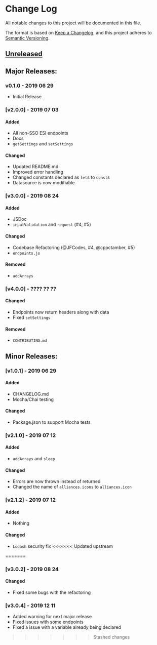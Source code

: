 # Change Log
All notable changes to this project will be documented in this file.

The format is based on [Keep a Changelog](https://keepachangelog.com/en/1.0.0/),
and this project adheres to [Semantic Versioning](https://semver.org/spec/v2.0.0.html).

## [Unreleased]
<!-- #### Added -->
<!-- #### Changed -->
<!-- #### Removed -->

## Major Releases:
### v0.1.0 - 2019 06 29
- Initial Release

### [v2.0.0] - 2019 07 03
#### Added
- All non-SSO ESI endpoints
- Docs
- `getSettings` and `setSettings`
#### Changed
- Updated README.md
- Improved error handling
- Changed constants declared as `let`s to `const`s
- Datasource is now modifiable

### [v3.0.0] - 2019 08 24
#### Added
- JSDoc
- `inputValidation` and `request` (#4, #5)
#### Changed
- Codebase Refactoring (@JFCodes, #4, @cppctamber, #5)
- `endpoints.js`
#### Removed
- `addArrays`

### [v4.0.0] - ???? ?? ??
#### Changed
- Endpoints now return headers along with data
- Fixed `setSettings`
#### Removed
- `CONTRIBUTING.md`
## Minor Releases:
### [v1.0.1] - 2019 06 29
#### Added
- CHANGELOG.md
- Mocha/Chai testing
#### Changed
- Package.json to support Mocha tests

### [v2.1.0] - 2019 07 12
#### Added
- `addArrays` and `sleep`
#### Changed
- Errors are now thrown instead of returned
- Changed the name of `alliances.icons` to `alliances.icon`

### [v2.1.2] - 2019 07 12
#### Added
- Nothing
#### Changed
- `Lodash` security fix
<<<<<<< Updated upstream


=======
### [v3.0.2] - 2019 08 24
#### Changed
- Fixed some bugs with the refactoring
### [v3.0.4] - 2019 12 11
- Added warning for next major release
- Fixed issues with some endpoints
- Fixed a issue with a variable already being declared
>>>>>>> Stashed changes
<!-- LINKS -->
<!-- RELEASES -->
[Unreleased]: https://github.com/GingkathFox/EveJS/compare/v0.1.1...dev
[v0.1.1]: https://github.com/GingkathFox/EveJS/compare/v0.1.0...v0.1.1
<!-- ISSUES -->
